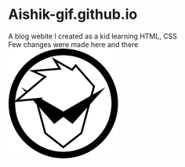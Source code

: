 # Aishik-gif.github.io
A blog webite I created as a kid 
learning HTML, CSS  
Few changes were made here and there  
<a href = "https://www.aishik.tk" target="_blank" width="50%" height="50%">![My Website](ninja.png)</a>